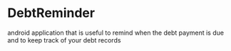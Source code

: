 # DebtReminder
android application that is useful to remind when the debt payment is due and to keep track of your debt records
